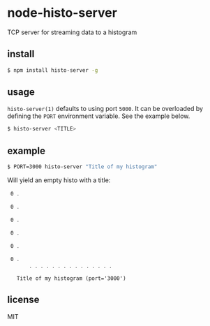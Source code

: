 node-histo-server
=================

TCP server for streaming data to a histogram

## install

```sh
$ npm install histo-server -g
```

## usage

`histo-server(1)` defaults to using port `5000`. It can be overloaded by
defining the `PORT` environment variable. See the example below.

```sh
$ histo-server <TITLE>
```

## example

```sh
$ PORT=3000 histo-server "Title of my histogram"
```

Will yield an empty histo with a title:

```
 0 ․

 0 ․

 0 ․

 0 ․

 0 ․

 0 ․
       ․ ․ ․ ․ ․ ․ ․ ․ ․ ․ ․ ․ ․ ․ ․ 

   Title of my histogram (port='3000')
```

## license

MIT
